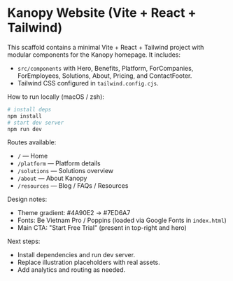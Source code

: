 # Kanopy Website (Vite + React + Tailwind)

This scaffold contains a minimal Vite + React + Tailwind project with modular components for the Kanopy homepage. It includes:

- `src/components` with Hero, Benefits, Platform, ForCompanies, ForEmployees, Solutions, About, Pricing, and ContactFooter.
- Tailwind CSS configured in `tailwind.config.cjs`.

How to run locally (macOS / zsh):

```bash
# install deps
npm install
# start dev server
npm run dev
```

Routes available:
- `/` — Home
- `/platform` — Platform details
- `/solutions` — Solutions overview
- `/about` — About Kanopy
- `/resources` — Blog / FAQs / Resources

Design notes:
- Theme gradient: #4A90E2 -> #7ED6A7
- Fonts: Be Vietnam Pro / Poppins (loaded via Google Fonts in `index.html`)
- Main CTA: "Start Free Trial" (present in top-right and hero)

Next steps:
- Install dependencies and run dev server.
- Replace illustration placeholders with real assets.
- Add analytics and routing as needed.
